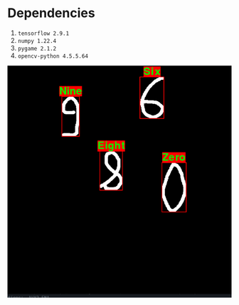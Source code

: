 # Dependencies
1. `tensorflow 2.9.1`
2. `numpy 1.22.4`
3. `pygame 2.1.2`
4. `opencv-python 4.5.5.64`



![screenshot](/Screenshot_num.png)
